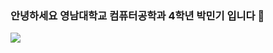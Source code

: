 ### 안녕하세요 영남대학교 컴퓨터공학과 4학년 박민기 입니다 👋
<img src="https://capsule-render.vercel.app/api?type=waving&color=00FF00&height=300&section=header&text=Thank you for visiting&fontSize=90&fontColor=FFFFFF" />
<!--
**mingki1242/mingki1242** is a ✨ _special_ ✨ repository because its `README.md` (this file) appears on your GitHub profile.

Here are some ideas to get you started:

- 🔭 I’m currently working on ...
- 🌱 I’m currently learning ...
- 👯 I’m looking to collaborate on ...
- 🤔 I’m looking for help with ...
- 💬 Ask me about ...
- 📫 How to reach me: ...
- 😄 Pronouns: ...
- ⚡ Fun fact: ...
-->

<h2>
  my TectStack
  </h2>
 <img src="https://img.shields.io/badge/JavaScript-F7DF1E?style=flat&logo=JavaScript&logoColor=white">
  
